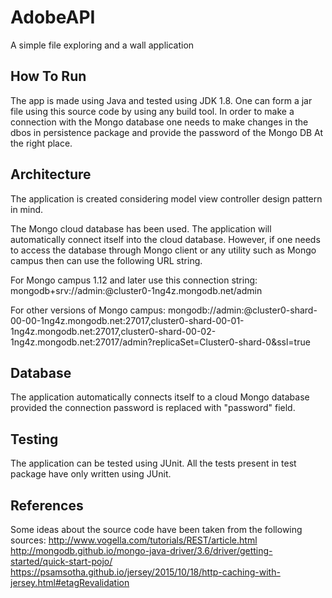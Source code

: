 # AdobeAPI
A simple file exploring and a wall application

## How To Run
The app is made using Java and tested using JDK 1.8. One can form a jar file using this source code by using any build tool. In order to make a connection with the Mongo database one needs to make changes in the dbos in persistence package and provide the password of the Mongo DB At the right place.

## Architecture
The application is created considering model view controller design pattern in mind. 

The Mongo cloud database has been used. The application will automatically connect itself into the cloud database. However, if one needs to access the database through Mongo client or any utility such as Mongo campus then can use the following URL string.

For Mongo campus 1.12 and later use this connection string:
mongodb+srv://admin:<PASSWORD>@cluster0-1ng4z.mongodb.net/admin

For other versions of Mongo campus:
mongodb://admin:<PASSWORD>@cluster0-shard-00-00-1ng4z.mongodb.net:27017,cluster0-shard-00-01-1ng4z.mongodb.net:27017,cluster0-shard-00-02-1ng4z.mongodb.net:27017/admin?replicaSet=Cluster0-shard-0&ssl=true

## Database
The application automatically connects itself to a cloud Mongo database provided the connection password is replaced with "password" field.

## Testing
The application can be tested using JUnit. All the tests present in test package have only written using JUnit.

## References
Some ideas about the source code have been taken from the following sources: 
http://www.vogella.com/tutorials/REST/article.html
http://mongodb.github.io/mongo-java-driver/3.6/driver/getting-started/quick-start-pojo/
https://psamsotha.github.io/jersey/2015/10/18/http-caching-with-jersey.html#etagRevalidation


